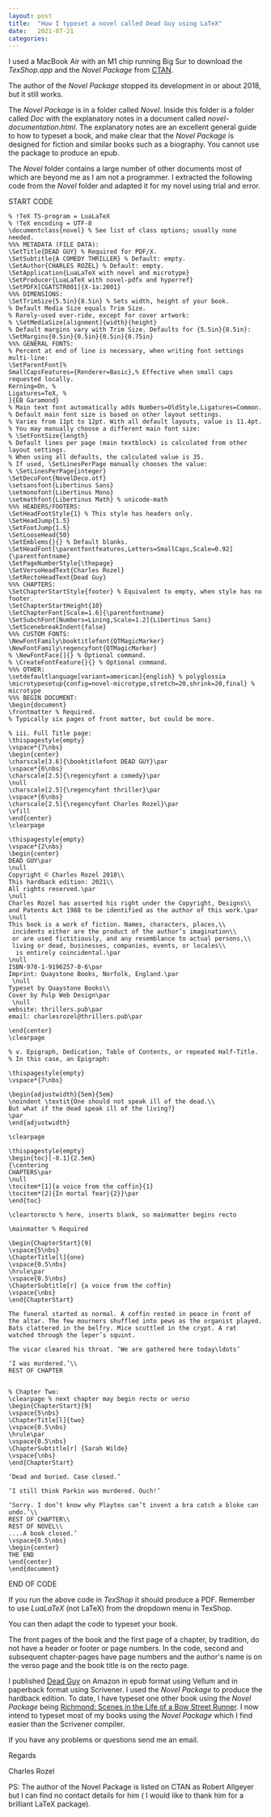 ```yaml
---
layout: post
title:  "How I typeset a novel called Dead Guy using LaTeX"
date:   2021-07-21
categories:
---
```

I used a MacBook Air with an M1 chip running Big Sur to download the _TexShop.app_ and the _Novel Package_ from [CTAN](https://www.ctan.org).

The author of the _Novel Package_ stopped its development in or about 2018, but it still works.

The _Novel Package_ is in a folder called _Novel_. Inside this folder is a folder called _Doc_ with the explanatory notes in a document called _novel-documentation.html_. The explanatory notes are an excellent general guide to how to typeset a book, and make clear that the _Novel Package_ is designed  for fiction and similar books such as a biography. You cannot use the package to produce an epub.

The _Novel_ folder contains a large number of other documents most of which are beyond me as I am not a programmer. I extracted the following code from the _Novel_ folder and adapted it for my novel using trial and error.

START CODE

    % !TeX TS-program = LuaLaTeX
    % !TeX encoding = UTF-8
    \documentclass{novel} % See list of class options; usually none needed.
    %%% METADATA (FILE DATA):
    \SetTitle{DEAD GUY} % Required for PDF/X.
    \SetSubtitle{A COMEDY THRILLER} % Default: empty.
    \SetAuthor{CHARLES ROZEL} % Default: empty.
    \SetApplication{LuaLaTeX with novel and microtype}
    \SetProducer{LuaLaTeX with novel-pdfx and hyperref}
    \SetPDFX[CGATSTR001]{X-1a:2001}
    %%% DIMENSIONS:
    \SetTrimSize{5.5in}{8.5in} % Sets width, height of your book.
    % Default Media Size equals Trim Size.
    % Rarely-used over-ride, except for cover artwork:
    % \SetMediaSize[alignment]{width}{height}
    % Default margins vary with Trim Size. Defaults for {5.5in}{8.5in}:
    \SetMargins{0.5in}{0.5in}{0.5in}{0.75in}
    %%% GENERAL FONTS:
    % Percent at end of line is necessary, when writing font settings multi-line:
    \SetParentFont[%
    SmallCapsFeatures={Renderer=Basic},% Effective when small caps requested locally.
    Kerning=On, %
    Ligatures=TeX, %
    ]{EB Garamond}
    % Main text font automatically adds Numbers=OldStyle,Ligatures=Common.
    % Default main font size is based on other layout settings.
    % Varies from 11pt to 12pt. With all default layouts, value is 11.4pt.
    % You may manually choose a different main font size:
    % \SetFontSize{length}
    % Default lines per page (main textblock) is calculated from other layout settings.
    % When using all defaults, the calculated value is 35.
    % If used, \SetLinesPerPage manually chooses the value:
    % \SetLinesPerPage{integer}
    \SetDecoFont{NovelDeco.otf}
    \setsansfont{Libertinus Sans}
    \setmonofont{Libertinus Mono}
    \setmathfont{Libertinus Math} % unicode-math
    %%% HEADERS/FOOTERS:
    \SetHeadFootStyle{1} % This style has headers only.
    \SetHeadJump{1.5}
    \SetFootJump{1.5}
    \SetLooseHead{50}
    \SetEmblems{}{} % Default blanks.
    \SetHeadFont[\parentfontfeatures,Letters=SmallCaps,Scale=0.92]{\parentfontname}
    \SetPageNumberStyle{\thepage}
    \SetVersoHeadText{Charles Rozel}
    \SetRectoHeadText{Dead Guy}
    %%% CHAPTERS:
    \SetChapterStartStyle{footer} % Equivalent to empty, when style has no footer.
    \SetChapterStartHeight{10}
    \SetChapterFont[Scale=1.6]{\parentfontname}
    \SetSubchFont[Numbers=Lining,Scale=1.2]{Libertinus Sans}
    \SetScenebreakIndent{false}
    %%% CUSTOM FONTS:
    \NewFontFamily\booktitlefont{QTMagicMarker}
    \NewFontFamily\regencyfont{QTMagicMarker}
    % \NewFontFace[]{} % Optional command.
    % \CreateFontFeature{}{} % Optional command.
    %%% OTHER:
    \setdefaultlanguage[variant=american]{english} % polyglossia
    \microtypesetup{config=novel-microtype,stretch=20,shrink=20,final} % microtype
    %%% BEGIN DOCUMENT:
    \begin{document}
    \frontmatter % Required.
    % Typically six pages of front matter, but could be more.

    % iii. Full Title page:
    \thispagestyle{empty}
    \vspace*{7\nbs}
    \begin{center}
    \charscale[3.6]{\booktitlefont DEAD GUY}\par
    \vspace*{6\nbs}
    \charscale[2.5]{\regencyfont a comedy}\par
    \null
    \charscale[2.5]{\regencyfont thriller}\par
    \vspace*{6\nbs}
    \charscale[2.5]{\regencyfont Charles Rozel}\par
    \vfill
    \end{center} 
    \clearpage

    \thispagestyle{empty}
    \vspace*{2\nbs}
    \begin{center}
    DEAD GUY\par
    \null
    Copyright © Charles Rozel 2018\\
    This hardback edition: 2021\\
    All rights reserved.\par
    \null
    Charles Rozel has asserted his right under the Copyright, Designs\\
    and Patents Act 1988 to be identified as the author of this work.\par
    \null
    This book is a work of fiction. Names, characters, places,\\
     incidents either are the product of the author’s imagination\\
     or are used fictitiously, and any resemblance to actual persons,\\
     living or dead, businesses, companies, events, or locales\\
      is entirely coincidental.\par
    \null
    ISBN-978-1-9196257-0-6\par
    Imprint: Quaystone Books, Norfolk, England.\par
     \null
    Typeset by Quaystone Books\\
    Cover by Pulp Web Design\par
     \null
    website: thrillers.pub\par
    email: charlesrozel@thrillers.pub\par

    \end{center}
    \clearpage

    % v. Epigraph, Dedication, Table of Contents, or repeated Half-Title.
    % In this case, an Epigraph:

    \thispagestyle{empty}
    \vspace*{7\nbs}

    \begin{adjustwidth}{5em}{5em}
    \noindent \textit{One should not speak ill of the dead.\\
    But what if the dead speak ill of the living?}
    \par
    \end{adjustwidth}

    \clearpage

    \thispagestyle{empty}
    \begin{toc}[-0.1]{2.5em}
    {\centering
    CHAPTERS\par
    \null
    \tocitem*[1]{a voice from the coffin}{1}
    \tocitem*[2]{In mortal fear}{2}}\par
    \end{toc}

    \cleartorecto % here, inserts blank, so mainmatter begins recto

    \mainmatter % Required

    \begin{ChapterStart}[9]
    \vspace{5\nbs}
    \ChapterTitle[l]{one}
    \vspace{0.5\nbs}
    \hrule\par
    \vspace{0.5\nbs}
    \ChapterSubtitle[r] {a voice from the coffin}
    \vspace{\nbs}
    \end{ChapterStart}

    The funeral started as normal. A coffin rested in peace in front of the altar. The few mourners shuffled into pews as the organist played. Bats clattered in the belfry. Mice scuttled in the crypt. A rat watched through the leper’s squint. 

    The vicar cleared his throat. ‘We are gathered here today\ldots’ 

    ‘I was murdered.’\\
    REST OF CHAPTER


    % Chapter Two:
    \clearpage % next chapter may begin recto or verso
    \begin{ChapterStart}[9]
    \vspace{5\nbs}
    \ChapterTitle[l]{two}
    \vspace{0.5\nbs}
    \hrule\par
    \vspace{0.5\nbs}
    \ChapterSubtitle[r] {Sarah Wilde}
    \vspace{\nbs}
    \end{ChapterStart}

    ‘Dead and buried. Case closed.’

    ‘I still think Parkin was murdered. Ouch!’

    ‘Sorry. I don’t know why Playtex can’t invent a bra catch a bloke can undo.’\\
    REST OF CHAPTER\\
    REST OF NOVEL\\
    ....A book closed.’
    \vspace{0.5\nbs}
    \begin{center}
    THE END
    \end{center}
    \end{document}

END OF CODE

If you run the above code in _TexShop_ it should produce a PDF.
Remember to use _LuaLaTeX_ (not LaTeX) from the dropdown menu in TexShop.

You can then adapt the code to typeset your book.

The front pages of the book and the first page of a chapter, by tradition, do not have a header or footer or page numbers. In the code, second and subsequent chapter-pages have page numbers and the author's name is on the verso page and the book title is on the recto page.

I published [Dead Guy](https://www.amazon.co.uk/dp/1919625704/) on Amazon in epub format using Vellum and in paperback format using Scrivener. I used the _Novel Package_ to produce the hardback edition. To date, I have typeset one other book using the _Novel Package_ being [Richmond: Scenes in the Life of a Bow Street Runner](https://www.amazon.co.uk/dp/B0977BY6NP/). I now intend to typeset most of my books using the _Novel Package_ which I find easier than the Scrivener compiler. 

If you have any problems or questions send me an email.

Regards

Charles Rozel

PS: The author of the Novel Package is listed on CTAN as Robert Allgeyer but I can find no contact details for him ( I would like to thank him for a brilliant LaTeX package).
